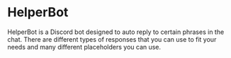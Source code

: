 # HelperBot
HelperBot is a Discord bot designed to auto reply to certain phrases in the chat.
There are different types of responses that you can use to fit your needs and many different placeholders you can use.
